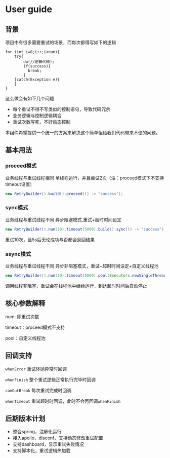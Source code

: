 # User guide

## 背景
项目中有很多需要重试的场景，而每次都得写如下的逻辑
``` 
for (int i=0;i++;i<num){
    try{
        do(//逻辑代码);
        if(success){
          break;
        }
    }catch(Exception e){
    }
}
```

这么做会有如下几个问题

- 每个重试不得不写类似的控制语句，导致代码冗余
- 业务逻辑与控制逻辑耦合
- 重试次数写死，不好动态控制

本组件希望提供一个统一的方案来解决这个简单但给我们代码带来不便的问题。

## 基本用法

### proceed模式

业务线程与重试线程相同
单线程运行，并且尝试2次（注：proceed模式下不支持timeout设置）


``` java
new RetryBuilder().build().proceed(() -> "success");
```

### sync模式

业务线程与重试线程不同
异步阻塞模式,重试+超时时间设定
``` java
new RetryBuilder().num(10).timeout(5000).build().sync(() -> "success");
```
重试10次，且5s后无论成功与否都会返回结果


### async模式

业务线程与重试线程不同
异步非阻塞模式，重试+超时时间设定+自定义线程池
``` java
new RetryBuilder().num(10).timeout(5000).pool(Executors.newSingleThreadExecutor()).build().async(() -> "success");
```
调用线程非阻塞，重试会在线程池中继续运行，到达超时时间后自动停止

## 核心参数解释

num: 即重试次数

timeout：proceed模式不支持

pool：自定义线程池

## 回调支持

`whenError` 重试体抛异常时回调

`whenFinish` 整个重试逻辑正常执行完毕时回调

`canOutBreak` 每次重试完成时回调

`whenTimeout` 重试超时时回调，此时不会再回调`whenFinish`

## 后期版本计划

- 整合spring，注解化运行
- 接入apollo，disconf，支持动态修改重试配置
- 支持dashboard，显示重试失败情况
- 支持脚本化，重试逻辑热加载





